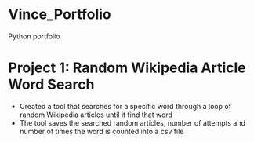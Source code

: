 # Vince_Portfolio
Python portfolio

# Project 1: Random Wikipedia Article Word Search
* Created a tool that searches for a specific word through a loop of random Wikipedia articles until it find that word
* The tool saves the searched random articles, number of attempts and number of times the word is counted into a csv file
 
